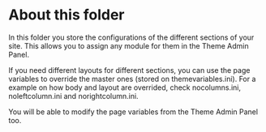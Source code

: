 
# About this folder

In this folder you store the configurations of the different sections of your site. This allows you to assign any module for them in the Theme Admin Panel.

If you need different layouts for different sections, you can use the page variables to override the master ones (stored on themevariables.ini). For a example on how body and layout are overrided, check nocolumns.ini, noleftcolumn.ini and norightcolumn.ini.

You will be able to modify the page variables from the Theme Admin Panel too.
